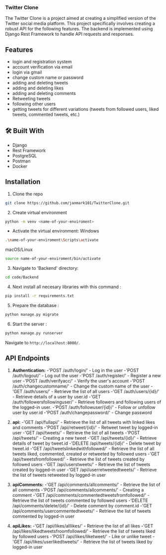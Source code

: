 
### Twitter Clone

The Twitter Clone is a project aimed at creating a simplified version of the Twitter social media platform. 
This project specifically involves creating a robust API for the following features.
The backend is implemented using Django Rest Framework to handle API requests and responses.


## Features
- login and registration system 
- account verification via email
- login via gmail
- change custom name or password
- adding and deleting tweets 
- adding and deleting likes 
- adding and deleting comments
- Retweeting tweets
- following other users
- getting tweets for different variations
(tweets from followed users, liked tweets, commented tweets, etc.)



## 🛠 Built With
- Django
- Rest Framework
- PostgreSQL
- Postman
- Docker



## Installation

1. Clone the repo
```bash
git clone https://github.com/janmark101/TwitterClone.git
```

2. Create virtual environment

```bash
python -m venv <name-of-your-enviroment> 
```

* Activate the virtual environment:
Windows
```bash
.\name-of-your-enviroment\Scripts\activate
```
macOS/Linux
```bash
source name-of-your-enviroment/bin/activate
```

3. Navigate to 'Backend' directory: 

```bash
cd code/Backend
```

4. Next install all necesary libraries with this command :

```bash
pip install -r requirements.txt
```

5. Prepare the database : 
```bash
python manage.py migrate
```

6. Start the server :
```bash
python manage.py runserver
```

Navigate to `http://localhost:8000/`.

## API Endpoints 

1. **Authentication:**
-'POST /auth/login/' - Log in the user
-'POST /auth/logout/' - Log out the user
-'POST /auth/register/' - Register a new user
-'POST /auth/verifyacc/' - Verify the user's account
-'POST /auth/changecustomname/' - Change the custom name of the user
-'GET /auth/users/' - Retrieve the list of all users
-'GET /auth/users/{id}/' - Retrieve details of a user by user.id
-'GET /auth/followersfollowinguser/' - Retrieve followers and following users of the logged-in user.
-'POST /auth/followuser/{id}/' - Follow or unfollow user by user.id
-'POST /auth/changepassword/' - Change password 

2. **api:**
-'GET /api/fullapi/' - Retrieve the list of all tweets with linked likes and comments
-'POST /api/retweet/{id}/' - Retweet tweet by logged-in user
-'GET /api/tweets/' - Retrieve the list of all tweets
-'POST /api/tweets/' - Creating a new tweet
-'GET /api/tweets/{id}/' - Retrieve details of tweet by tweet.id
-'DELETE /api/tweets/{id}/' - Delete tweet by tweet.id
-'GET /api/tweetslinkedwithfollowed/' - Retrieve the list of all tweets liked, commented, created or retweeted by followed users
-'GET /api/tweetsfromfollowed/' - Retrieve the list of tweets created by followed users
-'GET /api/userstweets/' - Retrieve the list of tweets created by logged-in user
-'GET /api/userretweetedtweets/' - Retrieve the list of tweets retweeted by logged-in user

3. **apiComments:**
-'GET /api/comments/allcomments/' - Retrieve the list of all comments
-'POST /api/comments/allcomments/' - Creating a comment
-'GET /api/comments/commentedtweetsfromfollowed/' - Retrieve the list of tweets commented by followed users
-'DELETE /api/comments/delete/{id}/' - Delete comment by comment.id
-'GET /api/comments/usercommentedtweets/' - Retrieve the list of tweets commented by logged-in user

4. **apiLikes:**
-'GET /api/likes/alllikes/' - Retrieve the list of all likes
-'GET /api/likes/likedtweetsfroomfollowed/' - Retrieve the list of tweets liked by followed users
-'POST /api/likes/liketweet/' - Like or unlike tweet
-'GET /api/likes/userlikedtweets/' - Retrieve the list of tweets liked by logged-in user